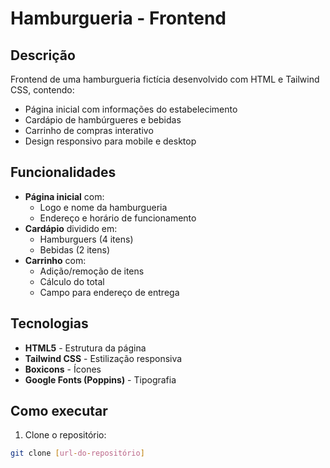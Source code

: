 # Hamburgueria - Frontend

## Descrição
Frontend de uma hamburgueria fictícia desenvolvido com HTML e Tailwind CSS, contendo:
- Página inicial com informações do estabelecimento
- Cardápio de hambúrgueres e bebidas
- Carrinho de compras interativo
- Design responsivo para mobile e desktop

## Funcionalidades
- **Página inicial** com:
  - Logo e nome da hamburgueria
  - Endereço e horário de funcionamento
- **Cardápio** dividido em:
  - Hamburguers (4 itens)
  - Bebidas (2 itens)
- **Carrinho** com:
  - Adição/remoção de itens
  - Cálculo do total
  - Campo para endereço de entrega

## Tecnologias
- **HTML5** - Estrutura da página
- **Tailwind CSS** - Estilização responsiva
- **Boxicons** - Ícones
- **Google Fonts (Poppins)** - Tipografia

## Como executar
1. Clone o repositório:
```bash
git clone [url-do-repositório]
